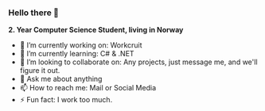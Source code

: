### Hello there 👋

**2. Year Computer Science Student, living in Norway**

- 🔭 I’m currently working on: Workcruit
- 🌱 I’m currently learning: C# & .NET
- 👯 I’m looking to collaborate on: Any projects, just message me, and we'll figure it out.
- 💬 Ask me about anything
- 📫 How to reach me: Mail or Social Media
- ⚡ Fun fact: I work too much.
